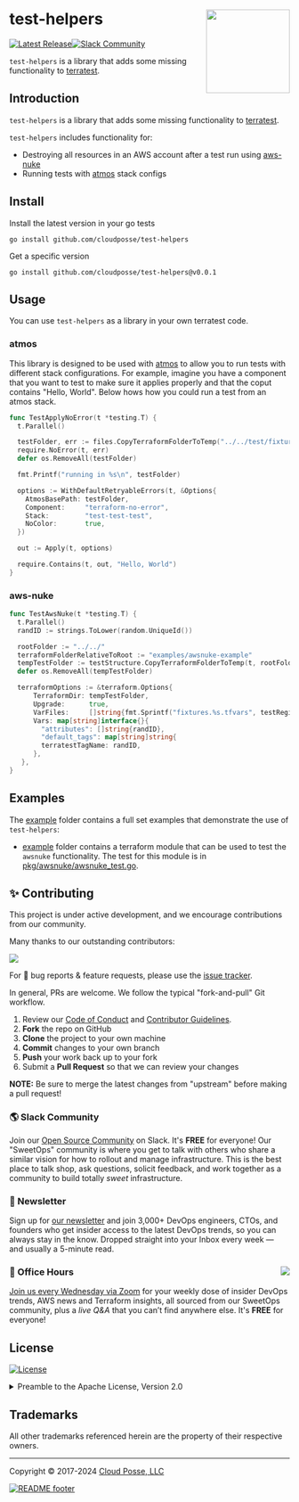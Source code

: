 <!-- markdownlint-disable -->

# test-helpers <a href="https://cpco.io/homepage?utm_source=github&utm_medium=readme&utm_campaign=cloudposse/test-helpers&utm_content="><img align="right" src="https://cloudposse.com/logo-300x69.svg" width="150" /></a>

<a href="https://github.com/cloudposse/test-helpers/releases/latest"><img src="https://img.shields.io/github/release/cloudposse/test-helpers.svg" alt="Latest Release"/></a><a href="https://slack.cloudposse.com"><img src="https://slack.cloudposse.com/badge.svg" alt="Slack Community"/></a>

<!-- markdownlint-restore -->

<!--




  ** DO NOT EDIT THIS FILE
  **
  ** This file was automatically generated by the `cloudposse/build-harness`.
  ** 1) Make all changes to `README.yaml`
  ** 2) Run `make init` (you only need to do this once)
  ** 3) Run`make readme` to rebuild this file.
  **
  ** (We maintain HUNDREDS of open source projects. This is how we maintain our sanity.)
  **





-->

`test-helpers` is a library that adds some missing functionality to [terratest](https://terratest.gruntwork.io).

## Introduction

`test-helpers` is a library that adds some missing functionality to [terratest](https://terratest.gruntwork.io).

`test-helpers` includes functionality for:

- Destroying all resources in an AWS account after a test run using [aws-nuke](https://github.com/rebuy-de/aws-nuke)
- Running tests with [atmos](https://github.com/cloudposse/atmos) stack configs

## Install

Install the latest version in your go tests

```console
go install github.com/cloudposse/test-helpers
```

Get a specific version

```console
go install github.com/cloudposse/test-helpers@v0.0.1
```

## Usage

You can use `test-helpers` as a library in your own terratest code.

### atmos

This library is designed to be used with [atmos](https://github.com/cloudposse/atmos) to allow you to run tests with
different stack configurations. For example, imagine you have a component that you want to test to make sure it applies
properly and that the coput contains "Hello, World". Below hows how you could run a test from an atmos stack.

```go
func TestApplyNoError(t *testing.T) {
  t.Parallel()

  testFolder, err := files.CopyTerraformFolderToTemp("../../test/fixtures/atmos", t.Name())
  require.NoError(t, err)
  defer os.RemoveAll(testFolder)

  fmt.Printf("running in %s\n", testFolder)

  options := WithDefaultRetryableErrors(t, &Options{
    AtmosBasePath: testFolder,
    Component:     "terraform-no-error",
    Stack:         "test-test-test",
    NoColor:       true,
  })

  out := Apply(t, options)

  require.Contains(t, out, "Hello, World")
}
```

### aws-nuke

```go
func TestAwsNuke(t *testing.T) {
  t.Parallel()
  randID := strings.ToLower(random.UniqueId())

  rootFolder := "../../"
  terraformFolderRelativeToRoot := "examples/awsnuke-example"
  tempTestFolder := testStructure.CopyTerraformFolderToTemp(t, rootFolder, terraformFolderRelativeToRoot)
  defer os.RemoveAll(tempTestFolder)

  terraformOptions := &terraform.Options{
      TerraformDir: tempTestFolder,
      Upgrade:      true,
      VarFiles:     []string{fmt.Sprintf("fixtures.%s.tfvars", testRegion)},
      Vars: map[string]interface{}{
        "attributes": []string{randID},
        "default_tags": map[string]string{
        terratestTagName: randID,
      },
   },
}
```

## Examples

The [example](examples/) folder contains a full set examples that demonstrate the use of `test-helpers`:

- [example](examples/awsnuke-example) folder contains a terraform module that can be used to test the `awsnuke` functionality.
  The test for this module is in [pkg/awsnuke/awsnuke_test.go](test/awsnuke/awsnuke_test.go).

## ✨ Contributing

This project is under active development, and we encourage contributions from our community.

Many thanks to our outstanding contributors:

<a href="https://github.com/cloudposse/test-helpers/graphs/contributors">
  <img src="https://contrib.rocks/image?repo=cloudposse/test-helpers&max=24" />
</a>

For 🐛 bug reports & feature requests, please use the [issue tracker](https://github.com/cloudposse/test-helpers/issues).

In general, PRs are welcome. We follow the typical "fork-and-pull" Git workflow.

1.  Review our [Code of Conduct](https://github.com/cloudposse/test-helpers/?tab=coc-ov-file#code-of-conduct) and [Contributor Guidelines](https://github.com/cloudposse/.github/blob/main/CONTRIBUTING.md).
2.  **Fork** the repo on GitHub
3.  **Clone** the project to your own machine
4.  **Commit** changes to your own branch
5.  **Push** your work back up to your fork
6.  Submit a **Pull Request** so that we can review your changes

**NOTE:** Be sure to merge the latest changes from "upstream" before making a pull request!

### 🌎 Slack Community

Join our [Open Source Community](https://cpco.io/slack?utm_source=github&utm_medium=readme&utm_campaign=cloudposse/test-helpers&utm_content=slack) on Slack. It's **FREE** for everyone! Our "SweetOps" community is where you get to talk with others who share a similar vision for how to rollout and manage infrastructure. This is the best place to talk shop, ask questions, solicit feedback, and work together as a community to build totally _sweet_ infrastructure.

### 📰 Newsletter

Sign up for [our newsletter](https://cpco.io/newsletter?utm_source=github&utm_medium=readme&utm_campaign=cloudposse/test-helpers&utm_content=newsletter) and join 3,000+ DevOps engineers, CTOs, and founders who get insider access to the latest DevOps trends, so you can always stay in the know.
Dropped straight into your Inbox every week — and usually a 5-minute read.

### 📆 Office Hours <a href="https://cloudposse.com/office-hours?utm_source=github&utm_medium=readme&utm_campaign=cloudposse/test-helpers&utm_content=office_hours"><img src="https://img.cloudposse.com/fit-in/200x200/https://cloudposse.com/wp-content/uploads/2019/08/Powered-by-Zoom.png" align="right" /></a>

[Join us every Wednesday via Zoom](https://cloudposse.com/office-hours?utm_source=github&utm_medium=readme&utm_campaign=cloudposse/test-helpers&utm_content=office_hours) for your weekly dose of insider DevOps trends, AWS news and Terraform insights, all sourced from our SweetOps community, plus a _live Q&A_ that you can’t find anywhere else.
It's **FREE** for everyone!

## License

<a href="https://opensource.org/licenses/Apache-2.0"><img src="https://img.shields.io/badge/License-Apache%202.0-blue.svg?style=for-the-badge" alt="License"></a>

<details>
<summary>Preamble to the Apache License, Version 2.0</summary>
<br/>
<br/>

Complete license is available in the [`LICENSE`](LICENSE) file.

```text
Licensed to the Apache Software Foundation (ASF) under one
or more contributor license agreements.  See the NOTICE file
distributed with this work for additional information
regarding copyright ownership.  The ASF licenses this file
to you under the Apache License, Version 2.0 (the
"License"); you may not use this file except in compliance
with the License.  You may obtain a copy of the License at

  https://www.apache.org/licenses/LICENSE-2.0

Unless required by applicable law or agreed to in writing,
software distributed under the License is distributed on an
"AS IS" BASIS, WITHOUT WARRANTIES OR CONDITIONS OF ANY
KIND, either express or implied.  See the License for the
specific language governing permissions and limitations
under the License.
```

</details>

## Trademarks

All other trademarks referenced herein are the property of their respective owners.

---

Copyright © 2017-2024 [Cloud Posse, LLC](https://cpco.io/copyright)

<a href="https://cloudposse.com/readme/footer/link?utm_source=github&utm_medium=readme&utm_campaign=cloudposse/test-helpers&utm_content=readme_footer_link"><img alt="README footer" src="https://cloudposse.com/readme/footer/img"/></a>

<img alt="Beacon" width="0" src="https://ga-beacon.cloudposse.com/UA-76589703-4/cloudposse/test-helpers?pixel&cs=github&cm=readme&an=test-helpers"/>

